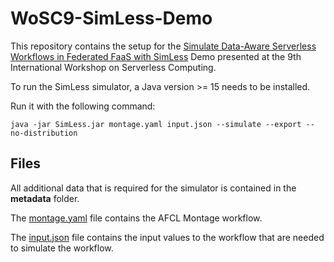 # WoSC9-SimLess-Demo

This repository contains the setup for the [Simulate Data-Aware Serverless Workflows in Federated FaaS with SimLess](https://www.serverlesscomputing.org/wosc9/demos/d12) Demo presented at the 9th International Workshop on Serverless Computing.

To run the SimLess simulator, a Java version >= 15 needs to be installed.

Run it with the following command:

``java -jar SimLess.jar montage.yaml input.json --simulate --export --no-distribution``

## Files

All additional data that is required for the simulator is contained in the **metadata** folder.

The [montage.yaml](montage.yaml) file contains the AFCL Montage workflow.

The [input.json](input.json) file contains the input values to the workflow that are needed to simulate the workflow.